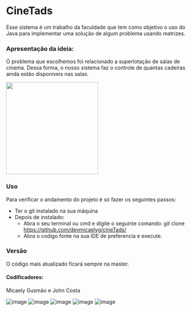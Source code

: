 # CineTads

Esse sistema é um trabalho da faculdade que tem como objetivo o uso do Java para implementar uma solução de algum problema usando matrizes. 

### Apresentação da ideia: 
O problema que escolhemos foi relacionado a superlotação de salas de cinema. Dessa forma, o nosso sistema faz o controle de quantas cadeiras ainda estão disponiveis nas salas. 

<img src="https://media.giphy.com/media/bqNp4iji8iQrl4qFl5/giphy.gif" width="250" height="250" />

### Uso
Para verificar o andamento do projeto é só fazer os seguintes passos: 
  - Ter o git instalado na sua máquina
  - Depois de instalado:
     - Abra o seu terminal ou cmd e digite o seguinte comando: git clone https://github.com/devmicaelyg/cineTads/
     - Abra o codigo fonte na sua IDE de preferencia e execute. 
    
### Versão 
O código mais atualizado ficará sempre na master.

#### Codificadores: 
Micaely Gusmão e John Costa

![image](https://img.shields.io/badge/Java-ED8B00?style=for-the-badge&logo=java&logoColor=white)
![image](https://img.shields.io/badge/Git-F05032?style=for-the-badge&logo=git&logoColor=white)
![image](https://img.shields.io/badge/Windows-0078D6?style=for-the-badge&logo=windows&logoColor=white)
![image](https://img.shields.io/badge/Linux-FCC624?style=for-the-badge&logo=linux&logoColor=black)
![image](https://img.shields.io/badge/Discord-7289DA?style=for-the-badge&logo=discord&logoColor=white)
